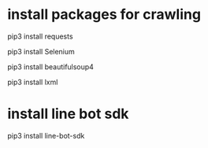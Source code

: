 # install packages for crawling

pip3 install requests

pip3 install Selenium

pip3 install beautifulsoup4

pip3 install lxml

# install line bot sdk 

pip3 install line-bot-sdk
